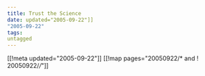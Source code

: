 ```yaml
---
title: Trust the Science
date: updated="2005-09-22"]]
"2005-09-22"
tags:
untagged
---
```

[[!meta updated="2005-09-22"]]
[[!map pages="20050922/* and ! 20050922/*/*"]]

